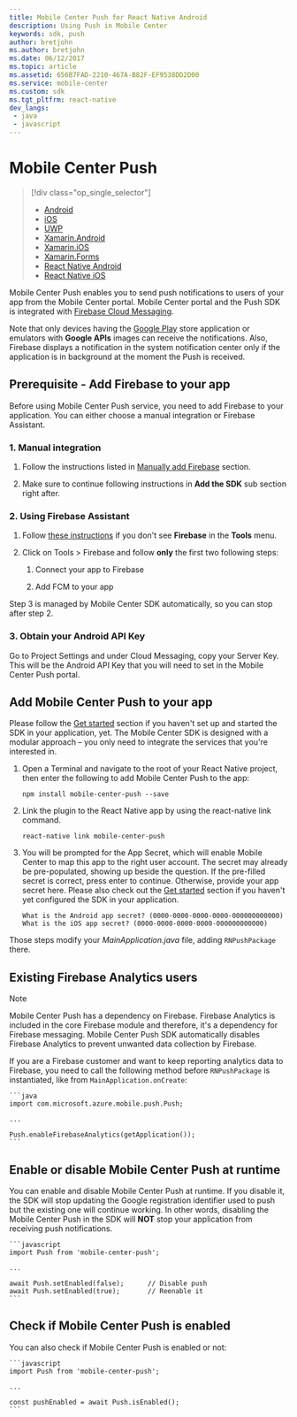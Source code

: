 ```yaml
---
title: Mobile Center Push for React Native Android
description: Using Push in Mobile Center
keywords: sdk, push
author: bretjohn
ms.author: bretjohn
ms.date: 06/12/2017
ms.topic: article
ms.assetid: 656B7FAD-2210-467A-B82F-EF9538DD2D00
ms.service: mobile-center
ms.custom: sdk
ms.tgt_pltfrm: react-native
dev_langs:
 - java
 - javascript
---
```


# Mobile Center Push

> [!div class="op_single_selector"]
> * [Android](android.md)
> * [iOS](ios.md)
> * [UWP](uwp.md)
> * [Xamarin.Android](xamarin-android.md)
> * [Xamarin.iOS](xamarin-ios.md)
> * [Xamarin.Forms](xamarin-forms.md)
> * [React Native Android](react-native-android.md)
> * [React Native iOS](react-native-ios.md)

Mobile Center Push enables you to send push notifications to users of your app from the Mobile Center portal. Mobile Center portal and the Push SDK is integrated with [Firebase Cloud Messaging](https://firebase.google.com/docs/cloud-messaging/).

Note that only devices having the [Google Play](https://play.google.com) store application or emulators with **Google APIs** images can receive the notifications. Also, Firebase displays a notification in the system notification center only if the application is in background at the moment the Push is received.

## Prerequisite - Add Firebase to your app

Before using Mobile Center Push service, you need to add Firebase to your application. You can either choose a manual integration or Firebase Assistant.

### 1. Manual integration

1. Follow the instructions listed in [Manually add Firebase](https://firebase.google.com/docs/android/setup#manually_add_firebase) section.

2. Make sure to continue following instructions in **Add the SDK** sub section right after.

### 2. Using Firebase Assistant

1. Follow [these instructions](https://developer.android.com/studio/write/firebase.html) if you don't see **Firebase** in the **Tools** menu.

2. Click on Tools > Firebase and follow **only** the first two following steps:

    1. Connect your app to Firebase

    2. Add FCM to your app

Step 3 is managed by Mobile Center SDK automatically, so you can stop after step 2.

### 3. Obtain your Android API Key
Go to Project Settings and under Cloud Messaging, copy your Server Key. This will be the Android API Key that you will need to set in the Mobile Center Push portal.

## Add Mobile Center Push to your app

Please follow the [Get started](~/sdk/getting-started/react-native.md) section if you haven't set up and started the SDK in your application, yet.
The Mobile Center SDK is designed with a modular approach – you only need to integrate the services that you're interested in.

1. Open a Terminal and navigate to the root of your React Native project, then enter the following to add Mobile Center Push to the app:

    ```
    npm install mobile-center-push --save
    ```

2. Link the plugin to the React Native app by using the react-native link command.

    ```
    react-native link mobile-center-push
    ```

3. You will be prompted for the App Secret, which will enable Mobile Center to map this app to the right user account. The secret may already be pre-populated, showing up beside the question. If the pre-filled secret is correct, press enter to continue. Otherwise, provide your app secret here. Please also check out the [Get started](~/sdk/getting-started/ios.md) section if you haven't yet configured the SDK in your application.

    ```
    What is the Android app secret? (0000-0000-0000-0000-000000000000)
    What is the iOS app secret? (0000-0000-0000-0000-000000000000)
    ```

Those steps modify your *MainApplication.java* file, adding `RNPushPackage` there.

## Existing Firebase Analytics users

>[!NOTE]
>Mobile Center Push has a dependency on Firebase. Firebase Analytics is included in the core Firebase module and therefore, it's a dependency for Firebase messaging. Mobile Center Push SDK automatically disables Firebase Analytics to prevent unwanted data collection by Firebase.

If you are a Firebase customer and want to keep reporting analytics data to Firebase, you need to call the following method before `RNPushPackage` is instantiated, like from `MainApplication.onCreate`:

    ```java
    import com.microsoft.azure.mobile.push.Push;

    ...

    Push.enableFirebaseAnalytics(getApplication());
    ```

## Enable or disable Mobile Center Push at runtime

You can enable and disable Mobile Center Push at runtime. If you disable it, the SDK will stop updating the Google registration identifier used to push but the existing one will continue working. In other words, disabling the Mobile Center Push in the SDK will **NOT** stop your application from receiving push notifications.


    ```javascript
    import Push from 'mobile-center-push';

    ...

    await Push.setEnabled(false);      // Disable push
    await Push.setEnabled(true);       // Reenable it
    ```

## Check if Mobile Center Push is enabled

You can also check if Mobile Center Push is enabled or not:

    ```javascript
    import Push from 'mobile-center-push';

    ...

    const pushEnabled = await Push.isEnabled();
    ```
